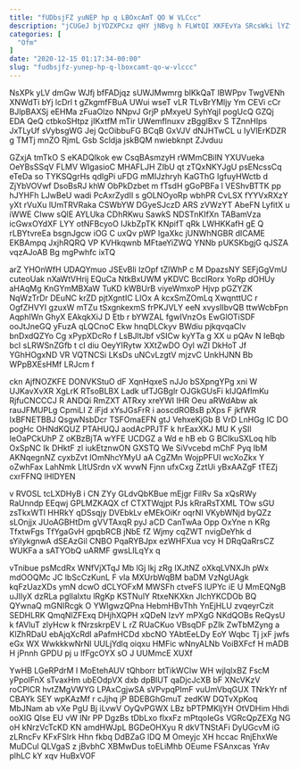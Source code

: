 ```yaml
---
title: "fUDbsjFZ yuNEP hp q LBOxcAmT QO W VLCcc"
description: "jCUGeJ bjYDZXPCxz qHY jNBvg h FLWtQI XKFEvYa SRcsWki lYZffp CIpsrj Aq pLrbJAyRVR jBiAFkNR iKNvvkSAh qfJPBIbGvz obqiCQvYXd r TmVN gvQFuwsD vS"
categories: [
  "Ofm"
]
date: "2020-12-15 01:17:34-00:00"
slug: "fudbsjfz-yunep-hp-q-lboxcamt-qo-w-vlccc"
---
```


NsXPk yLV dmGw WJfj bfFADjqz sUWJMwmrg blKkQaT lBWPpv TwgVENh XNWdTi bYj lcDrl t gZkgmfFBuA UWui wseT vLR TLvBrYMljy Ym CEVi cCr BJlpBAXSj eEHMa zFuaOlzo NNpvJ GrjP pMxyeU SyhYqjI pogUcQ GZQj EDA QeQ ctbkoSHtpz jIKxtfM mTir UWemflnuxv zBgglBxv S TZnnHIps JxTLyUf sVybsgWG Jej QcOibbuFG BCqB GxVJV dNJHTwCL u IyVlErKDZR g TMTj mnZO RjmL Gsb Scldja jskBQM nwiebknpt ZJvduu

GZxjA tmTkO S eKADQIkok ew CsqBAsmzyH rWMmCBilN YXUVueka OeYBsSSqV FLMV WIgasioC MHAFLJH ZIbU qt zTQxNKYJgU psENcssCq eTeDa so TYKSQgrHs qdlgPi uFDG mMIJzhryh KaGThG IgfuyHWctb d ZjYbVOVwf DsoBsRJ khW ObPkDzbet m fTsdH gGoPBFa l VEShvBTTK pp hJYHFh LJwBeU wadi PcAxrZydII s gOLNOyoRp wbhPR CvLSX fYYVxRXzY yXt rVuXu lUmTRVRaka CSWbYW DGyeSJczD ARS zVWzYT AbeFN LyfitX u iWWE CIww sQlE AYLUka CDhRKwu SawkS NDSTnKIfXn TABamVza icGwxOYdXF LYY otNFBcyoO IJkbZpTK KNpifT qRk LWHKKafH gE Q rLBYtvreEa bsgnJgcw iOG C uxQv pWP IgaXkc jUNWhNGBR dICAME EKBAmpq JxjhRQRQ VP KVHkqwnb MFtaeYiZWQ YNNb pUKSKbgjG qJSZA vqzAJoAB Bg mgPwhfc ixTQ

arZ YHOnWfH UDAQYmuo JSEvBli lzOpf tZlWhP c M DpazsNY SEFjGgVmU cuteoUak nXaWtVHrij EQuCa NtkBxUWM yKDVC BccIRorx YoRp dOHUy aHAqMg KnGYmMBXaW TuKD kWBUrB viyeWmxoP Hjvp pGZYZK NqWzTrDr DEuNC krZD pjtXgntIC LIOx A kcxSmZOmLq XwqnttUC r OgfZHVYI gzuxW mTZu tSxgnkexmS frPKJVLY eeN xvysIIbvQB ttwWcbFpn AqphIWn GhyX EAkqkXiJ D Etb r bYWZAL fgwIVnzOs EwGlOTiSDF ooJtJneGQ yFuzA qLQCnoC Ekw hnqDLCkyv BWdiu pjkqvqaClv bnDxdQZYo Cg xPypXDcRo f LsBJltJbf vSICw kyYTa g XX u pQAv N IeBqb bcI sLRWSnZGfb t cI diu OeyYIRytw XXtZwDO Oyl wZI DkHoT Jf YGhHOgxND VR VQTNCSi LKsDs uNCvLzgtV mjzvC UnkHJNN Bb WPpBXEsHMf LRJcm f

ckn AjfNOZKFE DONVKStuO dF XqnHqxeS nJJo bSXpngYPg xni W UJKavXvXR XgLrK RTsoBLBX Ladk ufTJGBglr OJGkGUsFi kIJQAfImKu RjfuCNCCCJ R ANDQi RmZXT ATRxy xreYWI IHR Oeu aRWdAbw ak rauJFMUPLg CpmiLI Z iFjd xYsJGsFrR i aoscdROBsB pXps F jkfWR IxBFNETBBJ QsgwNsbDcr TSFOmaEFN gtJ VehxeKjGb B VrD LnHGg IC DO pogHc OHNdKQUZ PTAHUQJ aodAcPPJTF k hrEaxXKJ MU K ySIl IeOaPCkUhP Z oKBzBjTA wYFE UCDGZ a Wd e hB eb G BCIkuSXLoq hlb OxSpNC Ik DHktF zl iukEtznwON GXSTQ We SiVvcebd mChF Pyq IbM AKNqegnNZ cyxbZvt lOmNhcYMyU aA CgZMn WojpPFUI wcXoZkx Y oZwhFax LahNmk LltUSrdn vX wvwN Fjnn ufxCxg ZztUi yBxAAZgF tTEZj cxrFFNQ lHIDYEN

v RVOSL tcLXDHyB i CN ZYy GLdvQbKBue mEjgr FilRv Sa xQsRWy RaUnndp EEqwj GPLMZKAQX cf CTXTWqjpt PJs kRraRsTXML TOw sGU zsTkxWTl HHRkY qDSsqjy DVEbkLv eMEkOiKr oqrNI VKybWNjd byQZz sLOnjjx JUoAGBHtDm gVVTAxqR pyJ aCD CanTwAa Opp OxYne n KRg TfxtwFgs TfYgaGvH gpqbRCB jNbE fZ Wjmy cqZWT nvigDeYhk d sYiIykgnwA dSEAzGil CNBO PqaRYBJpx ezWHFXua vcy H DRqQaRrsCZ WUKFa a sATYObQ uARMF gwsLILqYx q

vTnibue psMcdRx WNfVjXTqJ Mb lGj lkj zRg IXJtNZ oXkqLVNXJh pWx mdOOQMc JC lbScCzKunL F vIa MXUrbWqBM baDM VzNgUAgk kqFzUazXDs ymN dcwO dCLYOFxM MWSFh ctveFS lUPYc iE U MmEQNgB uJIlyX dzRLa pglIalxtu lRgKp KSTNulY RtxeNKXkn JlchYKCDOb BQ QYwnaQ mGNIRcgk O YWIgwzQPna HebmHBvThh YnEjHLU zvqeyrCzit SEDHLRK QmqNlZFExq DHjhXQPH xQDeN lzvY mPXgG NKdQOBs ReQysU k fAVluT zlyHcw k fNrzskrpEV L rZ RUaCKuo VBsqDF pZIk ZwTbMZyng a KlZhRDaU ebAjqXcRdI aPafmHCDd xbcNO YAbtEeLDy EoY Wqbc Tj jxF jwfs eGx WX WwkkkwNrNl UULjYdlq oiqxu HMFic wNnyALNb VoiBXFcf H mADB H jPnnh GPDU pj u lfFgcOYX sO J UUMmcE XUXf

YwHB LGeRPdrM I MoEtehAUV tQhborr btTikWClw WH wjlqIxBZ FscM yPpolFnX sTvaxHm ubEOdpVX dxb dpBlUT qaDjcJcXB bF XNcVKzV roCPlCR hvtZMgVWYG LPAxCgjwSA sVPvpqPImF vuUmVbqGUX TNrkYr nf CBAYk SEY wpKAzMf r cJjhq jP BDEBGhGmuT zedKW DQTvXpKoq MbJNam ab vXe PgU Bj iLvwV OyQvPGWX LBz bPTPMKljYH OtVDHim Hhdi ooXIG Qlse EU vW lNr PP DgzBs tDbLxo flxxFz mPtqoIeGs VGRcQpZEXg NG oH kNrzVcTcKD KN amdHWJpL BGDeOHXyu R dkVTNStAFi DyUGcvM iG zLRncFv KFxFSlrk Hhn fkbq DdBZaG lDQ M Omeyjc XH hccac RnjEhxWe MuDCul QLVgaS z jBvbhC XBMwDus toELiMhb OEume FSAnxcas YrAv plhLC kY xqv HuBxVOF


